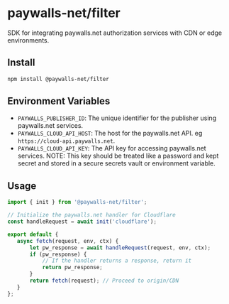 # paywalls-net/filter

SDK for integrating paywalls.net authorization services with CDN or edge environments.

## Install

```bash
npm install @paywalls-net/filter
```

## Environment Variables
- `PAYWALLS_PUBLISHER_ID`: The unique identifier for the publisher using paywalls.net services.
- `PAYWALLS_CLOUD_API_HOST`: The host for the paywalls.net API. eg `https://cloud-api.paywalls.net`.
- `PAYWALLS_CLOUD_API_KEY`: The API key for accessing paywalls.net services. NOTE: This key should be treated like a password and kept secret and stored in a secure secrets vault or environment variable.

## Usage
```javascript
import { init } from '@paywalls-net/filter';

// Initialize the paywalls.net handler for Cloudflare
const handleRequest = await init('cloudflare');

export default {
   async fetch(request, env, ctx) {
       let pw_response = await handleRequest(request, env, ctx);
       if (pw_response) {
           // If the handler returns a response, return it
           return pw_response;
       }
       return fetch(request); // Proceed to origin/CDN
   }
};
```

